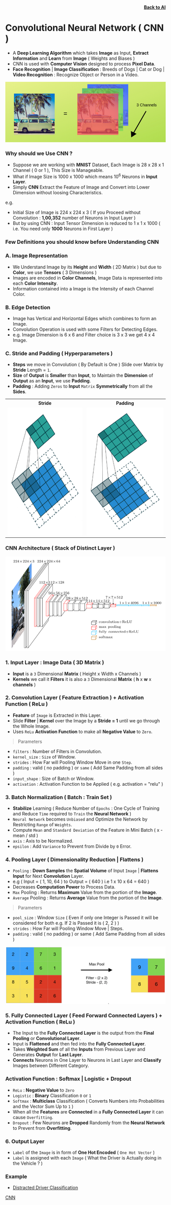 <h4 align=right><a href="https://github.com/KIRANKUMAR7296/Library/blob/main/AI/AI.md">Back to AI</a></h4>

# Convolutional Neural Network ( CNN )

- A **Deep Learning Algorithm** which takes **Image** as Input, **Extract Information** and **Learn** from **Image** ( Weights and Biases )
- CNN is used with **Computer Vision** designed to process **Pixel Data**.
- **Face Recognition** | **Image Classification** : Breeds of Dogs | Cat or Dog | **Video Recognition** : Recognize Object or Person in a Video.

![Channels](Image/3Channels.png)

### Why should we Use CNN ?
- Suppose we are working with **MNIST** Dataset, Each Image is 28 x 28 x 1 Channel ( 0 or 1 ), This Size is Manageable.
- What if Image Size is 1000 x 1000 which means 10<sup>6</sup> Neurons in **Input Layer**. 
- Simply **CNN** Extract the Feature of Image and Convert into Lower Dimension without loosing Characteristics.

e.g.
- Initial Size of Image is 224 x 224 x 3 ( If you Proceed without Convolution : **1,00,352** number of Neurons in Input Layer )
- But by using CNN : Input Tensor Dimension is reduced to 1 x 1 x 1000 ( i.e. You need only **1000** Neurons in First Layer )

### Few Definitions you should know before Understanding CNN

### A. Image Representation
- We Understand Image by its **Height** and **Width** ( 2D Matrix ) but due to **Color**, we use **Tensors** ( 3 Dimensions )
- Images are encoded in **Color Channels**, Image Data is represented into each **Color Intensity**.
- Information contained into a Image is the Intensity of each Channel Color. 

### B. Edge Detection
- Image has Vertical and Horizontal Edges which combines to form an Image.
- Convolution Operation is used with some Filters for Detecting Edges.
- e.g. Image Dimension is 6 x 6 and Filter choice is 3 x 3 we get 4 x 4 Image.

### C. Stride and Padding ( Hyperparameters )
- **Steps** we move in Convolution ( By Default is One ) Slide over Matrix by **Stride** Length = `1`.
- **Size** of **Output** is **Smaller** than **Input**, to Maintain the **Dimension** of **Output** as an **Input**, we use **Padding**.
- **Padding** : Adding `Zeros` to **Input** `Matrix` **Symmetrically** from all the **Sides**.

<table align=center>
  <tr><th>Stride</th><th>Padding</th></tr>
  <tr><td><img src="Image/Stride.gif" width='400px' height='400px'></td><td><img src="Image/Padding.gif" width='400px' height='400px'></td></tr>
</table>

### CNN Architecture ( Stack of Distinct Layer )

![CNN Layer](Image/CNNLayers.png)

### 1. Input Layer : Image Data ( 3D Matrix )
- **Input** is a `3` Dimensional **Matrix** ( Height x Width x Channels )
- **Kernels** we call it **Filters** it is also a `3` Dimensional **Matrix** ( **h** x **w** x **channels** )
 
### 2. Convolution Layer ( Feature Extraction ) + Activation Function ( ReLu )
- **Feature** of `Image` is Extracted in this Layer. 
- Slide **Filter** | **Kernel** over the Image by a **Stride = 1** until we go through the Whole Image.
- Uses `ReLu` **Activation Function** to make all **Negative Value** to `Zero`.

> Parameters 

- `filters` : Number of Filters in Convolution.
- `kernel_size` : `Size` of Window.
- `strides` : How Far will Pooling Window Move in one `Step`.
- `padding` : valid ( no padding ) or `same` ( Add Same Padding from all sides )
- `input_shape` : Size of Batch or Window.
- `activation` : Activation Function to be Applied ( e.g. activation = "relu" )

### 3. Batch Normalization ( **Batch** : Train Set )
- **Stabilize** Learning ( Reduce Number of `Epochs` : One Cycle of Training and Reduce `Time` required to `Train` the **Neural Network** )
- `Neural Network` becomes `Unbiased` and Optimize the Network by Restricting `Range` of `Weights`.
- Compute `Mean` and `Standard Deviation` of the Feature in Mini Batch ( x - mean / std )
- `axis` : Axis to be Normalized.
- `epsilon` : Add `Variance` to Prevent from Divide by `0` Error.

### 4. Pooling Layer ( Dimensionality Reduction | Flattens )
- `Pooling` : **Down Samples** the **Spatial Volume** of Input `Image` | **Flattens Input** for Next **Convolution** Layer.  
- e.g ( Input = ( 1, 10, 64 ) to Output = ( 640 ) i.e 1 x 10 x 64 = 640 )
- Decreases **Computation Power** to Process Data. 
- `Max` Pooling : Returns **Maximum** Value from the portion of the **Image**.
- `Average` Pooling : Returns **Average** Value from the portion of the **Image**.

> Parameters 

- `pool_size` : Window `Size` ( Even if only one Integer is Passed it will be considered for both e.g. If 2 is Passed it is ( 2, 2 ) )
- `strides` : How Far will Pooling Window Move | Steps.
- `padding` : valid ( no padding ) or same ( Add Same Padding from all sides )

![Max Pool](Image/MaxPool.png)

### 5. Fully Connected Layer ( Feed Forward Connected Layers ) + Activation Function ( ReLu )
- The Input to the **Fully Connected Layer** is the output from the **Final Pooling** or **Convolutional Layer**. 
- Input is **Flattened** and then fed into the **Fully Connected Layer**.
- Takes **Weighted Sum** of all the **Inputs** from Previous Layer and Generates **Output** for **Last Layer**. 
- **Connects** Neurons in One Layer to Neurons in Last Layer and **Classify** Images between Different Category.

### Activation Function : Softmax | Logistic + Dropout
- `ReLu` : **Negative Value** to `Zero`
- `Logistic` : **Binary** Classification `0` or `1` 
- `Softmax`  : **Multiclass** Classification ( Converts Numbers into Probabilities and the Vector Sum Up to `1` )
- When all the **Features** are **Connected** in a **Fully Connected Layer** it can cause `Overfitting`.
- `Dropout` : Few Neurons are **Dropped** Randomly from the **Neural Network** to Prevent from **Overfitting**.

### 6. Output Layer
- `Label` of the `Image` is in form of **One Hot Encoded** ( `One Hot Vector` )
- `Label` is assigned with each `Image` ( What the Driver is Actually doing in the Vehicle ? )

### Example

- [Distracted Driver Classification](https://github.com/KIRANKUMAR7296/Distracted-Driver-Classification)

[CNN](https://towardsdatascience.com/covolutional-neural-network-cb0883dd6529)
